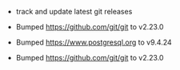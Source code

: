 * track and update latest git releases
* Bumped https://github.com/git/git to v2.23.0
* Bumped https://www.postgresql.org to v9.4.24


* Bumped https://github.com/git/git to v2.23.0
